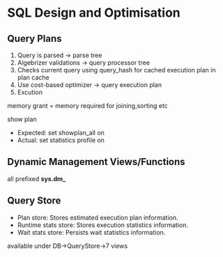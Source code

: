 # SQL Design and Optimisation

## Query Plans
1. Query is parsed -> parse tree
2. Algebrizer validations -> query processor tree
3. Checks current query using query_hash for cached execution plan in plan cache
4. Use cost-based optimizer -> query execution plan
5. Excution

memory grant = memory required for joining,sorting etc

show plan
- Expected: set showplan_all on
- Actual: set statistics profile on

## Dynamic Management Views/Functions
all prefixed **sys.dm_**

## Query Store
- Plan store: Stores estimated execution plan information.
- Runtime stats store: Stores execution statistics information.
- Wait stats store: Persists wait statistics information.

available under DB->QueryStore->7 views